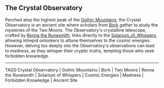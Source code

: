 ## The Crystal Observatory

Perched atop the highest peak of the [Gothic Mountains](Gothic%20Mountains.md), the Crystal Observatory is an ancient site where scholars from [Bork](../Places/Bork.md) gather to study the mysteries of the Two Moons. The Observatory's crystalline telescope, crafted by [Renna the Runesmith](../People/Renna_Runesmith.md), links directly to the [Solarium_of_Whispers](Solarium_of_Whispers.md), allowing intrepid onlookers to attune themselves to the cosmic energies. However, delving too deeply into the Observatory's observations can lead to madness, as they whisper their cryptic truths, tempting those who seek forbidden knowledge.


---

TAGS:Crystal Observatory | Gothic Mountains | Bork | Two Moons | Renna the Runesmith | Solarium of Whispers | Cosmic Energies | Madness | Forbidden Knowledge | Ancient Site
